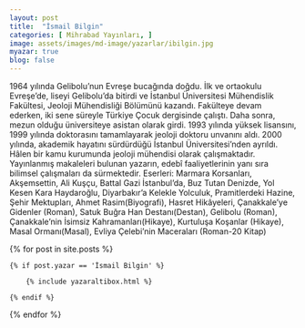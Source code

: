 ```yaml
---
layout: post
title:  "İsmail Bilgin"
categories: [ Mihrabad Yayınları, ]
image: assets/images/md-image/yazarlar/ibilgin.jpg
myazar: true
blog: false
---
```


1964 yılında Gelibolu’nun Evreşe bucağında doğdu. İlk ve ortaokulu Evreşe’de, liseyi Gelibolu’da bitirdi ve İstanbul Üniversitesi Mühendislik Fakültesi, Jeoloji Mühendisliği Bölümünü kazandı. Fakülteye devam ederken, iki sene süreyle Türkiye Çocuk dergisinde çalıştı. Daha sonra, mezun olduğu üniversiteye asistan olarak girdi. 1993 yılında yüksek lisansını, 1999 yılında doktorasını tamamlayarak jeoloji doktoru unvanını aldı. 2000 yılında, akademik hayatını sürdürdüğü İstanbul Üniversitesi’nden ayrıldı. Hâlen bir kamu kurumunda jeoloji mühendisi olarak çalışmaktadır. Yayınlanmış makaleleri bulunan yazarın, edebî faaliyetlerinin yanı sıra bilimsel çalışmaları da sürmektedir. Eserleri: Marmara Korsanları, Akşemsettin, Ali Kuşçu, Battal Gazi İstanbul’da, Buz Tutan Denizde, Yol Kesen Kara Haydaroğlu, Diyarbakır’a Kelekle Yolculuk, Pramitlerdeki Hazine, Şehir Mektupları, Ahmet Rasim(Biyografi), Hasret Hikâyeleri, Çanakkale’ye Gidenler (Roman), Satuk Buğra Han Destanı(Destan), Gelibolu (Roman), Çanakkale’nin İsimsiz Kahramanları(Hikaye), Kurtuluşa Koşanlar (Hikaye), Masal Ormanı(Masal), Evliya Çelebi’nin Maceraları (Roman-20 Kitap)

<div class="row">

{% for post in site.posts %}

    {% if post.yazar == 'İsmail Bilgin' %}

        {% include yazaraltibox.html %}

    {% endif %}

{% endfor %}
</div>